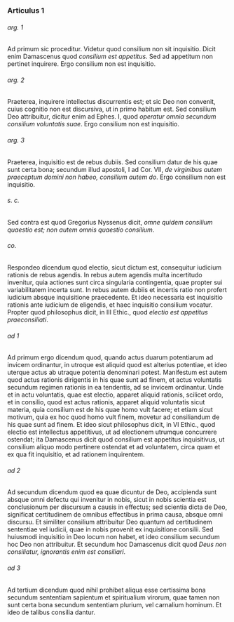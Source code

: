 ### Articulus 1

###### arg. 1
Ad primum sic proceditur. Videtur quod consilium non sit inquisitio. Dicit enim Damascenus quod *consilium est appetitus*. Sed ad appetitum non pertinet inquirere. Ergo consilium non est inquisitio.

###### arg. 2
Praeterea, inquirere intellectus discurrentis est; et sic Deo non convenit, cuius cognitio non est discursiva, ut in primo habitum est. Sed consilium Deo attribuitur, dicitur enim ad Ephes. I, quod *operatur omnia secundum consilium voluntatis suae*. Ergo consilium non est inquisitio.

###### arg. 3
Praeterea, inquisitio est de rebus dubiis. Sed consilium datur de his quae sunt certa bona; secundum illud apostoli, I ad Cor. VII, *de virginibus autem praeceptum domini non habeo, consilium autem do*. Ergo consilium non est inquisitio.

###### s. c.
Sed contra est quod Gregorius Nyssenus dicit, *omne quidem consilium quaestio est; non autem omnis quaestio consilium*.

###### co.
Respondeo dicendum quod electio, sicut dictum est, consequitur iudicium rationis de rebus agendis. In rebus autem agendis multa incertitudo invenitur, quia actiones sunt circa singularia contingentia, quae propter sui variabilitatem incerta sunt. In rebus autem dubiis et incertis ratio non profert iudicium absque inquisitione praecedente. Et ideo necessaria est inquisitio rationis ante iudicium de eligendis, et haec inquisitio consilium vocatur. Propter quod philosophus dicit, in III Ethic., quod *electio est appetitus praeconsiliati*.

###### ad 1
Ad primum ergo dicendum quod, quando actus duarum potentiarum ad invicem ordinantur, in utroque est aliquid quod est alterius potentiae, et ideo uterque actus ab utraque potentia denominari potest. Manifestum est autem quod actus rationis dirigentis in his quae sunt ad finem, et actus voluntatis secundum regimen rationis in ea tendentis, ad se invicem ordinantur. Unde et in actu voluntatis, quae est electio, apparet aliquid rationis, scilicet ordo, et in consilio, quod est actus rationis, apparet aliquid voluntatis sicut materia, quia consilium est de his quae homo vult facere; et etiam sicut motivum, quia ex hoc quod homo vult finem, movetur ad consiliandum de his quae sunt ad finem. Et ideo sicut philosophus dicit, in VI Ethic., quod electio est intellectus appetitivus, ut ad electionem utrumque concurrere ostendat; ita Damascenus dicit quod consilium est appetitus inquisitivus, ut consilium aliquo modo pertinere ostendat et ad voluntatem, circa quam et ex qua fit inquisitio, et ad rationem inquirentem.

###### ad 2
Ad secundum dicendum quod ea quae dicuntur de Deo, accipienda sunt absque omni defectu qui invenitur in nobis, sicut in nobis scientia est conclusionum per discursum a causis in effectus; sed scientia dicta de Deo, significat certitudinem de omnibus effectibus in prima causa, absque omni discursu. Et similiter consilium attribuitur Deo quantum ad certitudinem sententiae vel iudicii, quae in nobis provenit ex inquisitione consilii. Sed huiusmodi inquisitio in Deo locum non habet, et ideo consilium secundum hoc Deo non attribuitur. Et secundum hoc Damascenus dicit quod *Deus non consiliatur, ignorantis enim est consiliari*.

###### ad 3
Ad tertium dicendum quod nihil prohibet aliqua esse certissima bona secundum sententiam sapientum et spiritualium virorum, quae tamen non sunt certa bona secundum sententiam plurium, vel carnalium hominum. Et ideo de talibus consilia dantur.

